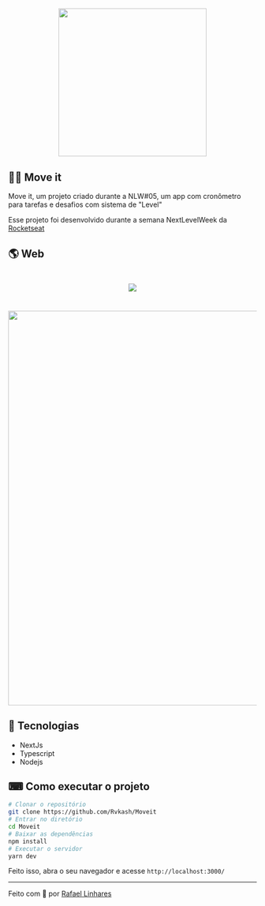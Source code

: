 <h1 align="center">
    <img src="https://i.ibb.co/PDN0YD0/Logo-1.png" width="300" />
</h1>

## 🏃‍♂️ Move it

Move it, um projeto criado durante a NLW#05, um app com cronômetro para tarefas e desafios com sistema de "Level"

Esse projeto foi desenvolvido durante a semana NextLevelWeek da [Rocketseat](https://github.com/Rocketseat)

## 🌎 Web


<h1 align="center">
    <img src="https://imgur.com/K9gHoEr.png width="800px" />
</h1>

<h1 align="center">
    <img src="https://imgur.com/8awGI6z.png" width="800px" />
</h1>



## :robot: Tecnologias
- NextJs
- Typescript
- Nodejs

## ⌨ Como executar o projeto
```bash
# Clonar o repositório
git clone https://github.com/Rvkash/Moveit
# Entrar no diretório
cd Moveit
# Baixar as dependências
npm install
# Executar o servidor
yarn dev 
```
Feito isso, abra o seu navegador e acesse `http://localhost:3000/`

---------------------------------------------------------------------------------------------------------------------------------------------------------------

Feito com :blue_heart: por [Rafael Linhares](https://www.linkedin.com/in/rafael-linhares-js/)


